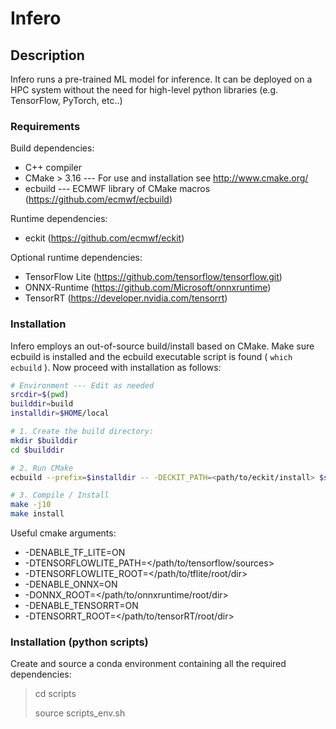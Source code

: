 # Infero

## Description
Infero runs a pre-trained ML model for inference. It can be deployed 
on a HPC system without the need for high-level python libraries 
(e.g. TensorFlow, PyTorch, etc..)

### Requirements

Build dependencies:

- C++ compiler
- CMake > 3.16 --- For use and installation see http://www.cmake.org/
- ecbuild --- ECMWF library of CMake macros (https://github.com/ecmwf/ecbuild)

Runtime dependencies:
  - eckit (https://github.com/ecmwf/eckit)

Optional runtime dependencies:
  - TensorFlow Lite (https://github.com/tensorflow/tensorflow.git)
  - ONNX-Runtime (https://github.com/Microsoft/onnxruntime)
  - TensorRT (https://developer.nvidia.com/tensorrt)

### Installation

Infero employs an out-of-source build/install based on CMake.
Make sure ecbuild is installed and the ecbuild executable script is found ( `which ecbuild` ).
Now proceed with installation as follows:

```bash
# Environment --- Edit as needed
srcdir=$(pwd)
builddir=build
installdir=$HOME/local  

# 1. Create the build directory:
mkdir $builddir
cd $builddir

# 2. Run CMake
ecbuild --prefix=$installdir -- -DECKIT_PATH=<path/to/eckit/install> $srcdir

# 3. Compile / Install
make -j10
make install
```
Useful cmake arguments:
 - -DENABLE_TF_LITE=ON
 - -DTENSORFLOWLITE_PATH=</path/to/tensorflow/sources>
 - -DTENSORFLOWLITE_ROOT=</path/to/tflite/root/dir>
 - -DENABLE_ONNX=ON
 - -DONNX_ROOT=</path/to/onnxruntime/root/dir>
 - -DENABLE_TENSORRT=ON
 - -DTENSORRT_ROOT=</path/to/tensorRT/root/dir>

### Installation (python scripts)
Create and source a conda environment containing all the required dependencies:

> cd scripts
> 
> source scripts_env.sh
